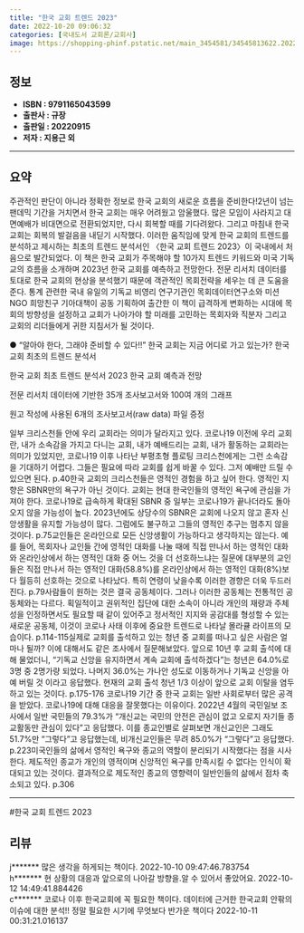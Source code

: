 ```yaml
---
title: "한국 교회 트렌드 2023"
date: 2022-10-20 09:06:32
categories: [국내도서 교회론/교회사]
image: https://shopping-phinf.pstatic.net/main_3454581/34545813622.20221019142546.jpg
---
```


## **정보**

- **ISBN : 9791165043599**
- **출판사 : 규장**
- **출판일 : 20220915**
- **저자 : 지용근 외**

------



## **요약**

주관적인 판단이 아니라 정확한 정보로 한국 교회의 새로운 흐름을 준비한다!2년이 넘는 팬데믹 기간을 거치면서 한국 교회는 매우 어려웠고 암울했다. 많은 모임이 사라지고 대면예배가 비대면으로 전환되었지만, 다시 회복할 때를 기다려왔다. 그리고 마침내 한국 교회는 회복의 발걸음을 내딛기 시작했다. 이러한 움직임에 맞게 한국 교회의 트렌드를 분석하고 제시하는 최초의 트렌드 분석서인 〈한국 교회 트렌드 2023〉이 국내에서 처음으로 발간되었다. 이 책은 한국 교회가 주목해야 할 10가지 트렌드 키워드와 미국 기독교의 흐름을 소개하며 2023년 한국 교회를 예측하고 전망한다. 전문 리서치 데이터를 토대로 한국 교회의 현상을 분석했기 때문에 객관적인 목회전략을 세우는 데 큰 도움을 준다. 통계 관련한 국내 유일의 기독교 비영리 연구기관인 목회데이터연구소와 미션NGO 희망친구 기아대책이 공동 기획하여 출간한 이 책이 급격하게 변화하는 시대에 목회의 방향성을 설정하고 교회가 나아가야 할 미래를 고민하는 목회자와 직분자 그리고 교회의 리더들에게 귀한 지침서가 될 것이다.

● “알아야 한다, 그래야 준비할 수 있다!!”
한국 교회는 지금 어디로 가고 있는가? 
한국 교회 최초의 트렌드 분석서

한국 교회 최초 트렌드 분석서 2023 한국 교회 예측과 전망

전문 리서치 데이터에 기반한 35개 조사보고서와 100여 개의 그래프

원고 작성에 사용된 6개의 조사보고서(raw data) 파일 증정

일부 크리스천들 안에 우리 교회라는 의미가 달라지고 있다. 코로나19 이전에 우리 교회란, 내가 소속감을 가지고 다니는 교회, 내가 예배드리는 교회, 내가 활동하는 교회라는 의미가 있었지만, 코로나19 이후 나타난 부평초형 플로팅 크리스천에게는 그런 소속감을 기대하기 어렵다. 그들은 필요에 따라 교회를 쉽게 바꿀 수 있다. 그저 예배만 드릴 수 있으면 된다. p.40한국 교회의 크리스천들은 영적인 경험을 하고 싶어 한다. 영적인 지향은 SBNR만의 욕구가 아닌 것이다. 교회는 현대 한국인들의 영적인 욕구에 관심을 가져야 한다. 코로나19로 급속하게 확대된 SBNR 중 일부는 코로나19가 끝나더라도 돌아오지 않을 가능성이 높다. 2023년에도 상당수의 SBNR은 교회에 나오지 않고 혼자 신앙생활을 유지할 가능성이 많다. 그럼에도 불구하고 그들의 영적인 추구는 멈추지 않을 것이다. p.75교인들은 온라인으로 모든 신앙생활이 가능하다고 생각하지는 않는다. 예를 들어, 목회자나 교인들 간에 영적인 대화를 나눌 때에 직접 만나서 하는 영적인 대화와 온라인상에서 하는 영적인 대화 중 어느 것을 더 선호하느냐는 질문에 대부분의 교인들은 직접 만나서 하는 영적인 대화(58.8%)를 온라인상에서 하는 영적인 대화(8%)보다 월등히 선호하는 것으로 나타났다. 특히 연령이 낮을수록 이러한 경향은 더욱 두드러진다. p.79사람들이 원하는 것은 결국 공동체이다. 그러나 이러한 공동체는 전통적인 공동체와는 다르다. 획일적이고 권위적인 집단에 대한 소속이 아니라 개인의 재량과 주체성을 인정하면서도 필요할 때 같이 있어주고 정서적인 지지와 공감대를 형성할 수 있는 새로운 공동체, 이것이 코로나 사태 이후에 중요한 트렌드로 나타날 몰라큘 라이프의 모습이다. p.114-115실제로 교회를 출석하고 있는 청년 중 교회를 떠나고 싶은 사람은 얼마나 될까? 이에 대해서도 같은 조사에서 질문해보았다. 앞으로 10년 후 교회 출석에 대해 물었더니, “기독교 신앙을 유지하면서 계속 교회에 출석하겠다”는 청년은 64.0%로 3명 중 2명가량 되었다. 나머지 36.0%는 가나안 성도로 이동하거나 기독교 신앙을 아예 버릴 것 이라고 응답했다. 현재의 교회 출석 청년 1/3 이상이 앞으로 교회 이탈을 염두하고 있는 것이다. p.175-176 코로나19 기간 중 한국 교회는 일반 사회로부터 많은 공격을 받았다. 코로나19에 대해 대응을 잘못했다는 이유이다. 2022년 4월의 국민일보 조사에서 일반 국민들의 79.3%가 “개신교는 국민의 안전은 관심이 없고 오로지 자기들 종교활동만 관심이 있다”고 응답했다. 이를 종교인별로 살펴보면 개신교인은 그래도 51.7%만 “그렇다”고 응답했는데, 비개신교인들은 무려 85.0%가 “그렇다”고 응답했다. p.223미국인들의 삶에서 영적인 욕구와 종교의 역할이 분리되기 시작했다는 점을 시사한다. 제도적인 종교가 개인의 영적이며 신앙적인 욕구를 만족시킬 수 없다는 인식이 확대되고 있는 것이다. 결과적으로 제도적인 종교의 영향력이 일반인들의 삶에서 점차 축소되고 있다. p.306

------

#한국 교회 트렌드 2023


## **리뷰** 

  j******* 많은 생각을 하게되는 책이다.  2022-10-10 09:47:46.783754 <br/>  h******* 현 상황의 대응과 앞으로의 나아갈 방향을.알 수 있어서 좋았어요.   2022-10-12 14:49:41.884426 <br/>  c******* 코로나 이후 한국교회에 꼭 필요한 책이다. 데이터에 근거한 한국교회 안팎의 이슈에 대한 분석!!  정말 필요한 시기에 무엇보다 반가운 책이다 2022-10-11 00:31:21.016137 <br/>